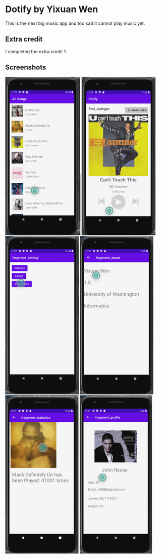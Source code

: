 
# Dotify by Yixuan Wen

This is the next big music app and too sad it cannot play music yet.

## Extra credit
I completed the extra credit 1

## Screenshots
<img src="./ss1.png" alt="Screenshot of the app" height="500" />

<img src="./ss2.png" alt="Screenshot of the app" height="500" />

<img src="./ss3.png" alt="Screenshot of the app" height="500" />

<img src="./ss4.png" alt="Screenshot of the app" height="500" />

<img src="./ss5.png" alt="Screenshot of the app" height="500" />

<img src="./ss6.png" alt="Screenshot of the app" height="500" />
